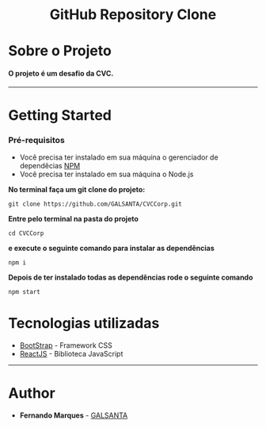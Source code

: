 <h1 align="center"><strong>GitHub Repository Clone</strong></h1>

# Sobre o Projeto

#### O projeto é um desafio da CVC. 

---

# Getting Started

### Pré-requisitos

* Você precisa ter instalado em sua máquina o gerenciador de dependêcias [NPM](https://www.npmjs.com/get-npm)
* Você precisa ter instalado em sua máquina o Node.js


<b>No terminal faça um git clone do projeto: </b>

```
git clone https://github.com/GALSANTA/CVCCorp.git
```

<b>Entre pelo terminal na pasta do projeto</b>

```
cd CVCCorp
```

<b> e execute o seguinte comando para instalar as dependências</b>

```
npm i
```

<b>Depois de ter instalado todas as dependências rode o seguinte comando </b>

```
npm start
```

# Tecnologias utilizadas

* [BootStrap](https://getbootstrap.com/) - Framework CSS
* [ReactJS](https://pt-br.reactjs.org/docs/create-a-new-react-app.html) -  Biblioteca JavaScript


---

# Author

* **Fernando Marques**  - [GALSANTA](https://github.com/GALSANTA)



